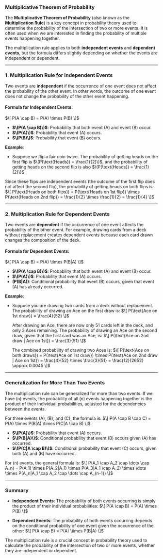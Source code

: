 ### **Multiplicative Theorem of Probability**

The **Multiplicative Theorem of Probability** (also known as the **Multiplication Rule**) is a key concept in probability theory used to determine the probability of the intersection of two or more events. It is often used when we are interested in finding the probability of multiple events happening together.

The multiplication rule applies to both **independent events** and **dependent events**, but the formula differs slightly depending on whether the events are independent or dependent.

---

### **1. Multiplication Rule for Independent Events**

Two events are **independent** if the occurrence of one event does not affect the probability of the other event. In other words, the outcome of one event does not change the probability of the other event happening.

#### **Formula for Independent Events**:
$\[
P(A \cap B) = P(A) \times P(B)
\]$

- **$\(P(A \cap B)\)$**: Probability that both event \(A\) and event \(B\) occur.
- **$\(P(A)\)$**: Probability that event \(A\) occurs.
- **$\(P(B)\)$**: Probability that event \(B\) occurs.

**Example**:
- Suppose we flip a fair coin twice. The probability of getting heads on the first flip is $\(P(\text{Heads}) = \frac{1}{2}\)$, and the probability of getting heads on the second flip is also $\(P(\text{Heads}) = \frac{1}{2}\)$.
  
Since these flips are independent events (the outcome of the first flip does not affect the second flip), the probability of getting heads on both flips is:
$\[
P(\text{Heads on both flips}) = P(\text{Heads on 1st flip}) \times P(\text{Heads on 2nd flip}) = \frac{1}{2} \times \frac{1}{2} = \frac{1}{4}
\]$

---

### **2. Multiplication Rule for Dependent Events**

Two events are **dependent** if the occurrence of one event affects the probability of the other event. For example, drawing cards from a deck without replacement creates dependent events because each card drawn changes the composition of the deck.

#### **Formula for Dependent Events**:
$\[
P(A \cap B) = P(A) \times P(B|A)
\]$
- **$\(P(A \cap B)\)$**: Probability that both event \(A\) and event \(B\) occur.
- **$\(P(A)\)$**: Probability that event \(A\) occurs.
- **\(P(B|A)\)**: Conditional probability that event \(B\) occurs, given that event \(A\) has already occurred.

**Example**:
- Suppose you are drawing two cards from a deck without replacement. The probability of drawing an Ace on the first draw is:
  $\[
  P(\text{Ace on 1st draw}) = \frac{4}{52}
  \]$
  
  After drawing an Ace, there are now only 51 cards left in the deck, and only 3 Aces remaining. The probability of drawing an Ace on the second draw, given that the first card was an Ace, is:
  $\[
  P(\text{Ace on 2nd draw | Ace on 1st}) = \frac{3}{51}
  \]$

  The combined probability of drawing two Aces is:
  $\[
  P(\text{Ace on both draws}) = P(\text{Ace on 1st draw}) \times P(\text{Ace on 2nd draw | Ace on 1st}) = \frac{4}{52} \times \frac{3}{51} = \frac{12}{2652} \approx 0.0045
  \]$

---

### **Generalization for More Than Two Events**

The multiplication rule can be generalized for more than two events. If we have \(n\) events, the probability of all \(n\) events happening together is the product of their individual probabilities, adjusted for the dependencies between the events.

For three events \(A\), \(B\), and \(C\), the formula is:
$\[
P(A \cap B \cap C) = P(A) \times P(B|A) \times P(C|A \cap B)
\]$

- **$\(P(A)\)$**: Probability that event \(A\) occurs.
- **$\(P(B|A)\)$**: Conditional probability that event \(B\) occurs given \(A\) has occurred.
- **$\(P(C|A \cap B)\)$**: Conditional probability that event \(C\) occurs, given both \(A\) and \(B\) have occurred.

For \(n\) events, the general formula is:
$\[
P(A_1 \cap A_2 \cap \dots \cap A_n) = P(A_1) \times P(A_2|A_1) \times P(A_3|A_1 \cap A_2) \times \dots \times P(A_n|A_1 \cap A_2 \cap \dots \cap A_{n-1})
\]$

---

### **Summary**

- **Independent Events**: The probability of both events occurring is simply the product of their individual probabilities:
  $\[
  P(A \cap B) = P(A) \times P(B)
  \]$
  
- **Dependent Events**: The probability of both events occurring depends on the conditional probability of one event given the occurrence of the other:
  $\[
  P(A \cap B) = P(A) \times P(B|A)
  \]$

The multiplication rule is a crucial concept in probability theory used to calculate the probability of the intersection of two or more events, whether they are independent or dependent.
